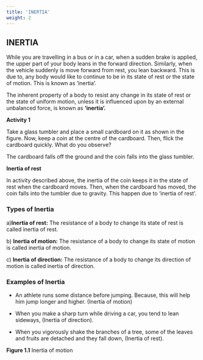 ```yaml
---
title: 'INERTIA'
weight: 2
---
```


## INERTIA

While you are travelling in a bus or in a car, when a sudden brake is applied, the upper part of your body leans in the forward direction. Similarly, when the vehicle suddenly is move forward from rest, you lean backward. This is due to, any body would like to continue to be in its state of rest or the state of motion. This is known as ‘inertia’.

The inherent property of a body to resist any change in its state of rest or the state of uniform motion, unless it is influenced upon by an external unbalanced force, is known as **‘inertia’.**

**Activity 1**

Take a glass tumbler and place a small cardboard on it as shown in the figure. Now, keep a coin at the centre of the cardboard. Then, flick the cardboard quickly. What do you observe?

The cardboard falls off the ground and the coin falls into the glass tumbler.


<!--![ ](image.png)-->

**Inertia of rest**

In activity described above, the inertia of the coin keeps it in the state of rest when the cardboard moves. Then, when the cardboard has moved, the coin falls into the tumbler due to gravity. This happen due to ‘inertia of rest’.

### Types of Inertia


a)**Inertia of rest:** The resistance of a body to change its state of rest is called inertia of rest.

b) **Inertia of motion:** The resistance of a body to change its state of motion is called inertia of motion.

c) **Inertia of direction:** The resistance of a body to change its direction of motion is called inertia of direction.

### Examples of Inertia


- An athlete runs some distance before jumping. Because, this will help him jump longer and higher. (Inertia of motion)

- When you make a sharp turn while driving a car, you tend to lean sideways, (Inertia of direction).

- When you vigorously shake the branches of a tree, some of the leaves and fruits are detached and they fall down, (Inertia of rest).

**Figure 1.1** Inertia of motion